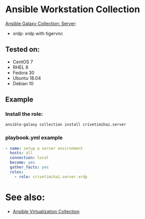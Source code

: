 Ansible Workstation Collection
==============================

[Ansible Galaxy Collection: Server](https://galaxy.ansible.com/crivetimihai/server):

- xrdp: xrdp with tigervnc

Tested on:
----------

- CentOS 7
- RHEL 8
- Fedora 30
- Ubuntu 18.04
- Debian 10

Example
-------

### Install the role:

```bash
ansible-galaxy collection install crivetimihai.server
```


### playbook.yml example

```yaml
- name: setup a server environment
  hosts: all
  connection: local
  become: yes
  gather_facts: yes
  roles:
    - role: crivetimihai.server.xrdp
```

# See also:

- [Ansible Virtualization Collection](https://galaxy.ansible.com/crivetimihai/server)
